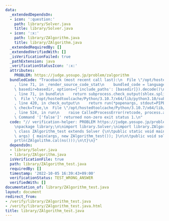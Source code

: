 ```yaml
---
data:
  _extendedDependsOn:
  - icon: ':question:'
    path: library/Solver.java
    title: library/Solver.java
  - icon: ':x:'
    path: library/ZAlgorithm.java
    title: library/ZAlgorithm.java
  _extendedRequiredBy: []
  _extendedVerifiedWith: []
  _isVerificationFailed: true
  _pathExtension: java
  _verificationStatusIcon: ':x:'
  attributes:
    PROBLEM: https://judge.yosupo.jp/problem/zalgorithm
  bundledCode: "Traceback (most recent call last):\n  File \"/opt/hostedtoolcache/Python/3.10.7/x64/lib/python3.10/site-packages/onlinejudge_verify/documentation/build.py\"\
    , line 71, in _render_source_code_stat\n    bundled_code = language.bundle(stat.path,\
    \ basedir=basedir, options={'include_paths': [basedir]}).decode()\n  File \"/opt/hostedtoolcache/Python/3.10.7/x64/lib/python3.10/site-packages/onlinejudge_verify/languages/user_defined.py\"\
    , line 71, in bundle\n    return subprocess.check_output(shlex.split(command))\n\
    \  File \"/opt/hostedtoolcache/Python/3.10.7/x64/lib/python3.10/subprocess.py\"\
    , line 420, in check_output\n    return run(*popenargs, stdout=PIPE, timeout=timeout,\
    \ check=True,\n  File \"/opt/hostedtoolcache/Python/3.10.7/x64/lib/python3.10/subprocess.py\"\
    , line 524, in run\n    raise CalledProcessError(retcode, process.args,\nsubprocess.CalledProcessError:\
    \ Command '['false']' returned non-zero exit status 1.\n"
  code: "// verification-helper: PROBLEM https://judge.yosupo.jp/problem/zalgorithm\n\
    \npackage library;\n\nimport library.Solver;\nimport library.ZAlgorithm;\n\npublic\
    \ class ZAlgorithm_test extends Solver {\n\tpublic static void main(final String[]\
    \ args) { main(args, new ZAlgorithm_test()); }\n\n\tpublic void solve() {\n\t\t\
    prtln(ZAlgolithm.cal(ns()));\n\t}\n}"
  dependsOn:
  - library/Solver.java
  - library/ZAlgorithm.java
  isVerificationFile: true
  path: library/ZAlgorithm_test.java
  requiredBy: []
  timestamp: '2022-10-05 16:39:43+09:00'
  verificationStatus: TEST_WRONG_ANSWER
  verifiedWith: []
documentation_of: library/ZAlgorithm_test.java
layout: document
redirect_from:
- /verify/library/ZAlgorithm_test.java
- /verify/library/ZAlgorithm_test.java.html
title: library/ZAlgorithm_test.java
---
```

